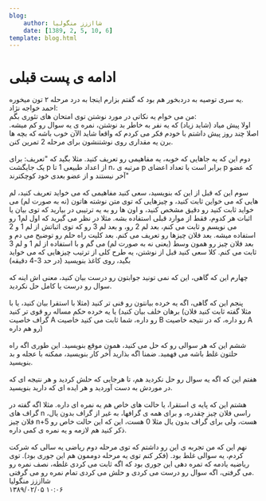 ```yaml
---
blog:
    author: شااززز منگولیا
    date: [1389, 2, 5, 10, 6]
template: blog.html
---
```

# ادامه ی پست قبلی

<div class="cnt">
یه سری توصیه به دردبخور هم بود که گفتم بزارم اینجا به درد مرحله ۲ تون میخوره.<br/>احمد خواجه نژاد:<br/>من می خوام یه نکاتی در مورد نوشتن توی امتحان های تئوری بگم:<br/>اولا پیش میاد (شاید زیاد) که یه نفر به خاطر بد نوشتن، نمره ی یه سوال رو
کم میشه. اصلا چند روز پیش داشتم با خودم فکر می کردم که واقعا شاید الآن
خوب باشه که بچه ها برن یه مقداری روی نوشتنشون برای مرحله 2 تمرین کنن.<br/><br/>دوم این که یه جاهایی که خوبه، یه مفاهیمی رو تعریف کنید. مثلا بگید که
"تعریف: برای یک جایگشت p از اعداد طبیعی 1 تا n، مرتبه ی p برابر است با
تعداد اعضای p که عضو آخر نیستند و از عضو بعدی خود کوچکترند"<br/><br/>سوم این که قبل از این که بنویسید، سعی کنید مفاهیمی که می خواید تعریف
کنید، لم هایی که می خواین ثابت کنید، و چیزهایی که توی متن نوشته هاتون
(نه به صورت لم) می خواید ثابت کنید رو دقیق مشخص کنید، و اون ها رو به یه
ترتیبی در بیارید که توی بیان یا اثبات هر کدوم، فقط از موارد قبلی
استفاده بشه. مثلا در نظر می گیرید که اول لم1 رو می نویسم و ثابت می کنم،
بعد لم 2 رو، و بعد لم 3 رو که توی اثباتش از لم 1 و 2 استفاده میشه. بعد
فلان چیزها رو تعریف می کنم. بعد کلیت راه حلم رو توضیح می دم و بعد فلان
چیز رو همون وسط (یعنی نه به صورت لم) می گم و با استفاده از لم 1 و لم 3
ثابت می کنم. کلا سعی کنید قبل از نوشتن، یه طرح کلی از ترتیب چیزهایی که
می خواید بگید، روی کاغذ بنویسید (در حد 3-4 دقیقه)<br/><br/>چهارم این که گاهی، این که نمی تونید جوابتون رو درست بیان کنید، معنی اش اینه که سوال رو درست یا کامل حل نکردید.<br/><br/>پنجم این که گاهی، اگه یه خرده بیانتون رو فنی تر کنید (مثلا با استقرا
بیان کنید، یا با برهان خلف بیان کنید) یا یه خرده حکم مساله رو قوی تر
کنید (مثلا گفته ثابت کنید فلان گراف خاصیت A رو داره، شما ثابت می کنید
خاصیت B رو داره، که در نتیجه خاصیت A رو هم داره)<br/><br/>ششم این که هر سوالی رو که حل می کنید، همون موقع بنویسید. این طوری اگه
راه حلتون غلط باشه می فهمید. ضمنا اگه بذارید آخر کار بنویسید، ممکنه با
عجله و بد بنویسید.<br/><br/>هفتم این که اگه یه سوال رو حل نکردید هم، تا هرجایی که حلش کردید و هر
نتیجه ای که در موردش به دست آوردید و هر ایده ای که دارید بنویسید.<br/><br/>هشتم این که پایه ی استقرا، یا حالت های خاص هم یه نمره ای داره. مثلا اگه
گفته در گراف های n راسی فلان چیز چقدره، و برای همه ی گرافها، به غیر از
گراف بدون یال، فلان چیز n+5 هست، ولی برای گراف بدون یال مثلا 0 هست، این
که این حالت خاص رو ذکر کنید هم لازمه و یه نمره ی کمی داره.<br/><br/>نهم این که من تجربه ی این رو داشتم که توی مرحله دوم ریاضی یه سالی که
شرکت کردم، یه سوالی غلط بود. (فکر کنم توی یه مرحله دوممون هم این جوری
بود). توی ریاضیه یادمه که تمره دهی این جوری بود که اگه ثابت می کردی
غلطه، نصف نمره رو می گرفتی، اگه سوال رو درست می کردی و حلش می کردی تمام
نمره رو می گرفتی.<br/>
</div>

<div class="blog-info">
    <div class="blog-author">شااززز منگولیا</div>
    <div class="blog-date">۱۳۸۹/۰۲/۰۵ ۱۰:۰۶</div>
</div>

